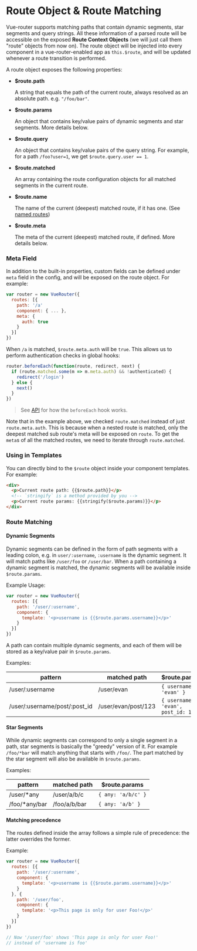 # Route Object & Route Matching

Vue-router supports matching paths that contain dynamic segments, star segments and query strings. All these information of a parsed route will be accessible on the exposed **Route Context Objects** (we will just call them "route" objects from now on). The route object will be injected into every component in a vue-router-enabled app as `this.$route`, and will be updated whenever a route transition is performed.

A route object exposes the following properties:

- **$route.path**

  A string that equals the path of the current route, always resolved as an absolute path. e.g. `"/foo/bar"`.

- **$route.params**

  An object that contains key/value pairs of dynamic segments and star segments. More details below.

- **$route.query**

  An object that contains key/value pairs of the query string. For example, for a path `/foo?user=1`, we get `$route.query.user == 1`.

- **$route.matched**

  An array containing the route configuration objects for all matched segments in the current route.

- **$route.name**

  The name of the current (deepest) matched route, if it has one. (See [named routes](./named.md))
  
- **$route.meta**

  The meta of the current (deepest) matched route, if defined. More details below.

### Meta Field

In addition to the built-in properties, custom fields can be defined under `meta` field in the config, and will be exposed on the route object. For example:

``` js
var router = new VueRouter({
  routes: [{
    path: '/a'
    component: { ... },
    meta: {
      auth: true
    }
  }]
})
```

When `/a` is matched, `$route.meta.auth` will be `true`. This allows us to perform authentication checks in global hooks:

``` js
router.beforeEach(function(route, redirect, next) {
  if (route.matched.some(m => m.meta.auth) && !authenticated) {
    redirect('/login')
  } else {
    next()
  }
})
```

> See [API](api/before-each.md) for how the `beforeEach` hook works.

Note that in the example above, we checked `route.matched` instead of just `route.meta.auth`. This is because when a nested route is matched, only the deepest matched sub route's meta will be exposed on `route`. To get the `meta`s of all the matched routes, we need to iterate through `route.matched`.

### Using in Templates

You can directly bind to the `$route` object inside your component templates. For example:

``` html
<div>
  <p>Current route path: {{$route.path}}</p>
  <!-- `stringify` is a method provided by you -->
  <p>Current route params: {{stringify($route.params)}}</p>
</div>
```

### Route Matching

#### Dynamic Segments

Dynamic segments can be defined in the form of path segments with a leading colon, e.g. in `user/:username`, `:username` is the dynamic segment. It will match paths like `/user/foo` or `/user/bar`. When a path containing a dynamic segment is matched, the dynamic segments will be available inside `$route.params`.

Example Usage:

``` js
var router = new VueRouter({
  routes: [{
    path: '/user/:username',
    component: {
      template: '<p>username is {{$route.params.username}}</p>'
    }
  }]
})
```

A path can contain multiple dynamic segments, and each of them will be stored as a key/value pair in `$route.params`.

Examples:

| pattern | matched path | $route.params |
|---------|------|--------|
| /user/:username | /user/evan | `{ username: 'evan' }` |
| /user/:username/post/:post_id | /user/evan/post/123 | `{ username: 'evan', post_id: 123 }` |

#### Star Segments

While dynamic segments can correspond to only a single segment in a path, star segments is basically the "greedy" version of it. For example `/foo/*bar` will match anything that starts with `/foo/`. The part matched by the star segment will also be available in `$route.params`.

Examples:

| pattern | matched path | $route.params |
|---------|------|--------|
| /user/*any | /user/a/b/c | `{ any: 'a/b/c' }` |
| /foo/*any/bar | /foo/a/b/bar | `{ any: 'a/b' }` |

#### Matching precedence
The routes defined inside the array follows a simple rule of precedence: the latter overrides the former.

Example:
``` js
var router = new VueRouter({
  routes: [{
    path: '/user/:username',
    component: {
      template: '<p>username is {{$route.params.username}}</p>'
    }
  }, {
    path: '/user/foo',
    component: {
      template: '<p>This page is only for user Foo!</p>'
    }
  }]
})

// Now '/user/foo' shows 'This page is only for user Foo!' 
// instead of 'username is foo'
```
